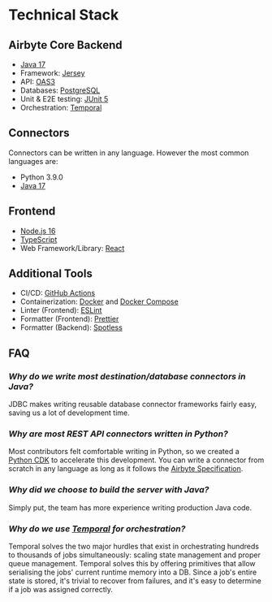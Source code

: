 # Technical Stack

## Airbyte Core Backend

* [Java 17](https://jdk.java.net/archive/)
* Framework: [Jersey](https://eclipse-ee4j.github.io/jersey/)
* API: [OAS3](https://www.openapis.org/)
* Databases: [PostgreSQL](https://www.postgresql.org/)
* Unit & E2E testing: [JUnit 5](https://junit.org/junit5)
* Orchestration: [Temporal](https://temporal.io)

## Connectors

Connectors can be written in any language. However the most common languages are:

* Python 3.9.0
* [Java 17](https://jdk.java.net/archive/)

## **Frontend**

* [Node.js 16](https://nodejs.org/en/)
* [TypeScript](https://www.typescriptlang.org/)
* Web Framework/Library: [React](https://reactjs.org/)

## Additional Tools

* CI/CD: [GitHub Actions](https://github.com/features/actions)
* Containerization: [Docker](https://www.docker.com/) and [Docker Compose](https://docs.docker.com/compose/)
* Linter \(Frontend\): [ESLint](https://eslint.org/)
* Formatter \(Frontend\): [Prettier](https://prettier.io/)
* Formatter \(Backend\): [Spotless](https://github.com/diffplug/spotless)

## FAQ

### _Why do we write most destination/database connectors in Java?_

JDBC makes writing reusable database connector frameworks fairly easy, saving us a lot of development time.

### _Why are most REST API connectors written in Python?_

Most contributors felt comfortable writing in Python, so we created a [Python CDK](../connector-development/cdk-python/) to accelerate this development. You can write a connector from scratch in any language as long as it follows the [Airbyte Specification](airbyte-specification.md).

### _Why did we choose to build the server with Java?_

Simply put, the team has more experience writing production Java code.

### _Why do we use_ [_Temporal_](https://temporal.io) _for orchestration?_

Temporal solves the two major hurdles that exist in orchestrating hundreds to thousands of jobs simultaneously: scaling state management and proper queue management. Temporal solves this by offering primitives that allow serialising the jobs' current runtime memory into a DB. Since a job's entire state is stored, it's trivial to recover from failures, and it's easy to determine if a job was assigned correctly.

